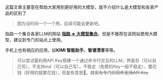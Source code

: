 这篇文章主要意在帮助大家用到更好用的大模型，就不介绍什么是大模型和各家产品的区别了

> 因为没时间一个一个用，后续可能会更新吧。

指路一个集合各家LLM的网站 **[指路 => 大模型集合](https://open.ai-moshu.cc/?type=1&token=g7N6E6a2N1qx2RJdKWhJdjba4FkTLpIw@PtQRlZdnYdtHxkb2bH6HdeTxgxCFS4kA&bd_vid=10441326490748249334#/preset)**。但是不推荐在该网站使用大模型，建议到专门的站点上使用。

手机上也有相应的应用，如**KIMI 智能助手、智谱清言**等等。

> 可以尝试着利用API Key搭建一个通过命令行交互的LLM，界面丑（可以自己写），不支持md（可以自己写），不稳定（免费的Key一般不稳定），要花钱（好用的就要花钱），但是有意思🤣。~~其实有专门的软件支持API Key~~